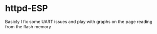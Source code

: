# httpd-ESP

Basicly I fix some UART issues and play with graphs on the page reading from the flash memory
